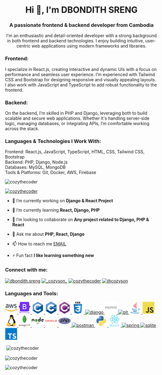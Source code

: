 <h1 align="center">Hi 👋, I'm DBONDITH SRENG</h1>
<h3 align="center">A passionate frontend & backend developer from Cambodia</h3>

<p align="center">
I'm an enthusiastic and detail-oriented developer with a strong background in both frontend and backend technologies. I enjoy building intuitive, user-centric web applications using modern frameworks and libraries.
</p>

<h3 align="left">Frontend:</h3>
<p align="left">
I specialize in React.js, creating interactive and dynamic UIs with a focus on performance and seamless user experience. I’m experienced with Tailwind CSS and Bootstrap for designing responsive and visually appealing layouts. I also work with JavaScript and TypeScript to add robust functionality to the frontend.
</p>

<h3 align="left">Backend:</h3>
<p align="left">
On the backend, I’m skilled in PHP and Django, leveraging both to build scalable and secure web applications. Whether it's handling server-side logic, managing databases, or integrating APIs, I’m comfortable working across the stack.
</p>

<h3 align="left">Languages & Technologies I Work With:</h3>
<p align="left">
Frontend: React.js, JavaScript, TypeScript, HTML, CSS, Tailwind CSS, Bootstrap<br>
Backend: PHP, Django, Node.js<br>
Databases: MySQL, MongoDB<br>
Tools & Platforms: Git, Docker, AWS, Firebase
</p>

<p align="left"> <img src="https://komarev.com/ghpvc/?username=cozythecoder&label=Profile%20views&color=0e75b6&style=flat" alt="cozythecoder" /> </p>

<p align="left"> <a href="https://github.com/ryo-ma/github-profile-trophy"><img src="https://github-profile-trophy.vercel.app/?username=cozythecoder" alt="cozythecoder" /></a> </p>

- 🔭 I’m currently working on **Django & React Project**

- 🌱 I’m currently learning **React, Django, PHP**

- 👯 I’m looking to collaborate on **Any project related to Django, PHP & React**

- 💬 Ask me about **PHP, React, Django**

- 📫 How to reach me <a href="mailto:srengd.bondith99@gmail.com">EMAIL</a>

- ⚡ Fun fact **I like learning something new**

<h3 align="left">Connect with me:</h3>
<p align="left">
<a href="https://fb.com/dbondith.sreng" target="blank"><img align="center" src="https://raw.githubusercontent.com/rahuldkjain/github-profile-readme-generator/master/src/images/icons/Social/facebook.svg" alt="dbondith.sreng" height="30" width="40" /></a>
<a href="https://instagram.com/_cozyson_" target="blank"><img align="center" src="https://raw.githubusercontent.com/rahuldkjain/github-profile-readme-generator/master/src/images/icons/Social/instagram.svg" alt="_cozyson_" height="30" width="40" /></a>
<a href="https://www.leetcode.com/cozythecoder" target="blank"><img align="center" src="https://raw.githubusercontent.com/rahuldkjain/github-profile-readme-generator/master/src/images/icons/Social/leet-code.svg" alt="cozythecoder" height="30" width="40" /></a>
<a href="https://discord.gg/@cozyson" target="blank"><img align="center" src="https://raw.githubusercontent.com/rahuldkjain/github-profile-readme-generator/master/src/images/icons/Social/discord.svg" alt="@cozyson" height="30" width="40" /></a>
</p>

<h3 align="left">Languages and Tools:</h3>
<p align="left"> 
<a href="https://aws.amazon.com" target="_blank" rel="noreferrer"> 
  <img src="https://raw.githubusercontent.com/devicons/devicon/master/icons/amazonwebservices/amazonwebservices-original-wordmark.svg" alt="aws" width="40" height="40"/> 
</a> 
<a href="https://getbootstrap.com" target="_blank" rel="noreferrer"> 
  <img src="https://raw.githubusercontent.com/devicons/devicon/master/icons/bootstrap/bootstrap-plain-wordmark.svg" alt="bootstrap" width="40" height="40"/> 
</a> 
<a href="https://www.cprogramming.com/" target="_blank" rel="noreferrer"> 
  <img src="https://raw.githubusercontent.com/devicons/devicon/master/icons/c/c-original.svg" alt="c" width="40" height="40"/> 
</a> 
<a href="https://www.w3schools.com/cpp/" target="_blank" rel="noreferrer"> 
  <img src="https://raw.githubusercontent.com/devicons/devicon/master/icons/cplusplus/cplusplus-original.svg" alt="cplusplus" width="40" height="40"/> 
</a> 
<a href="https://www.w3schools.com/cs/" target="_blank" rel="noreferrer"> 
  <img src="https://raw.githubusercontent.com/devicons/devicon/master/icons/csharp/csharp-original.svg" alt="csharp" width="40" height="40"/> 
</a> 
<a href="https://www.w3schools.com/css/" target="_blank" rel="noreferrer"> 
  <img src="https://raw.githubusercontent.com/devicons/devicon/master/icons/css3/css3-original-wordmark.svg" alt="css3" width="40" height="40"/> 
</a> 
<a href="https://www.djangoproject.com/" target="_blank" rel="noreferrer"> 
  <img src="https://cdn.worldvectorlogo.com/logos/django.svg" alt="django" width="40" height="40"/> 
</a> 
<a href="https://expressjs.com" target="_blank" rel="noreferrer"> 
  <img src="https://raw.githubusercontent.com/devicons/devicon/master/icons/express/express-original-wordmark.svg" alt="express" width="40" height="40"/> 
</a> 
<a href="https://git-scm.com/" target="_blank" rel="noreferrer"> 
  <img src="https://www.vectorlogo.zone/logos/git-scm/git-scm-icon.svg" alt="git" width="40" height="40"/> 
</a> 
<a href="https://www.java.com" target="_blank" rel="noreferrer"> 
  <img src="https://raw.githubusercontent.com/devicons/devicon/master/icons/java/java-original.svg" alt="java" width="40" height="40"/> 
</a> 
<a href="https://developer.mozilla.org/en-US/docs/Web/JavaScript" target="_blank" rel="noreferrer"> 
  <img src="https://raw.githubusercontent.com/devicons/devicon/master/icons/javascript/javascript-original.svg" alt="javascript" width="40" height="40"/> 
</a> 
<a href="https://www.linux.org/" target="_blank" rel="noreferrer"> 
  <img src="https://raw.githubusercontent.com/devicons/devicon/master/icons/linux/linux-original.svg" alt="linux" width="40" height="40"/> 
</a> 
<a href="https://www.mongodb.com/" target="_blank" rel="noreferrer"> 
  <img src="https://raw.githubusercontent.com/devicons/devicon/master/icons/mongodb/mongodb-original-wordmark.svg" alt="mongodb" width="40" height="40"/> 
</a> 
<a href="https://nodejs.org" target="_blank" rel="noreferrer"> 
  <img src="https://raw.githubusercontent.com/devicons/devicon/master/icons/nodejs/nodejs-original-wordmark.svg" alt="nodejs" width="40" height="40"/> 
</a> 
<a href="https://www.oracle.com/" target="_blank" rel="noreferrer"> 
  <img src="https://raw.githubusercontent.com/devicons/devicon/master/icons/oracle/oracle-original.svg" alt="oracle" width="40" height="40"/> 
</a> 
<a href="https://www.php.net" target="_blank" rel="noreferrer"> 
  <img src="https://raw.githubusercontent.com/devicons/devicon/master/icons/php/php-original.svg" alt="php" width="40" height="40"/> 
</a> 
<a href="https://postman.com" target="_blank" rel="noreferrer"> 
  <img src="https://www.vectorlogo.zone/logos/getpostman/getpostman-icon.svg" alt="postman" width="40" height="40"/> 
</a> 
<a href="https://www.python.org" target="_blank" rel="noreferrer"> 
  <img src="https://raw.githubusercontent.com/devicons/devicon/master/icons/python/python-original.svg" alt="python" width="40" height="40"/> 
</a> 
<a href="https://reactjs.org/" target="_blank" rel="noreferrer"> 
  <img src="https://raw.githubusercontent.com/devicons/devicon/master/icons/react/react-original-wordmark.svg" alt="react" width="40" height="40"/> 
</a> 
<a href="https://spring.io/" target="_blank" rel="noreferrer"> 
  <img src="https://www.vectorlogo.zone/logos/springio/springio-icon.svg" alt="spring" width="40" height="40"/> 
</a> 
<a href="https://www.sqlite.org/" target="_blank" rel="noreferrer"> 
  <img src="https://www.vectorlogo.zone/logos/sqlite/sqlite-icon.svg" alt="sqlite" width="40" height="40"/> 
</a> 
<a href="https://www.typescriptlang.org/" target="_blank" rel="noreferrer"> 
  <img src="https://raw.githubusercontent.com/devicons/devicon/master/icons/typescript/typescript-original.svg" alt="typescript" width="40" height="40"/> 
</a> 
</p>

<p>&nbsp;<img align="center" src="https://github-readme-stats.vercel.app/api?username=cozythecoder&show_icons=true&locale=en" alt="cozythecoder" /></p>

<p><img align="center" src="https://github-readme-streak-stats.herokuapp.com/?user=cozythecoder&" alt="cozythecoder" /></p>

<p><img align="left" src="https://github-readme-stats.vercel.app/api/top-langs?username=cozythecoder&show_icons=true&locale=en&layout=compact" alt="cozythecoder" /></p>